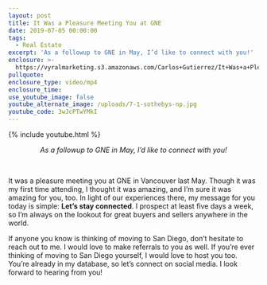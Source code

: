 ```yaml
---
layout: post
title: It Was a Pleasure Meeting You at GNE
date: 2019-07-05 00:00:00
tags:
  - Real Estate
excerpt: 'As a followup to GNE in May, I’d like to connect with you!'
enclosure: >-
  https://vyralmarketing.s3.amazonaws.com/Carlos+Gutierrez/It+Was+a+Pleasure+Meeting+You+at+GNE.mp4
pullquote:
enclosure_type: video/mp4
enclosure_time:
use_youtube_image: false
youtube_alternate_image: /uploads/7-1-sothebys-np.jpg
youtube_code: 3wJcPTwYMkI
---
```


{% include youtube.html %}

<center><em>As a followup to GNE in May, I&rsquo;d like to connect with you!</em></center>

&nbsp;

It was a pleasure meeting you at GNE in Vancouver last May. Though it was my first time attending, I thought it was amazing, and I’m sure it was amazing for you, too. In light of our experiences there, my message for you today is simple: **Let’s stay connected**. I prospect at least five days a week, so I’m always on the lookout for great buyers and sellers anywhere in the world.

If anyone you know is thinking of moving to San Diego, don’t hesitate to reach out to me. I would love to make referrals to you as well. If you’re ever thinking of moving to San Diego yourself, I would love to host you too. You’re already in my database, so let’s connect on social media. I look forward to hearing from you\!